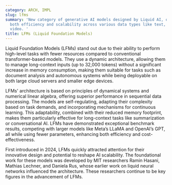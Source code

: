 ```yaml
---
category: ARCH, IMPL
slug: lfms
summary: 'New category of generative AI models designed by Liquid AI, optimized for
  both efficiency and scalability across various data types like text, audio, and
  video. '
title: LFMs (Liquid Foundation Models)
---
```


Liquid Foundation Models (LFMs) stand out due to their ability to perform high-level tasks with fewer resources compared to conventional transformer-based models. They use a dynamic architecture, allowing them to manage long-context inputs (up to 32,000 tokens) without a significant increase in memory consumption, making them suitable for tasks such as document analysis and autonomous systems while being deployable on both large cloud servers and smaller edge devices​.

LFMs' architecture is based on principles of dynamical systems and numerical linear algebra, offering superior performance in sequential data processing. The models are self-regulating, adapting their complexity based on task demands, and incorporating mechanisms for continuous learning. This adaptability, combined with their reduced memory footprint, makes them particularly effective for long-context tasks like summarization or conversational AI. LFMs have demonstrated exceptional benchmark results, competing with larger models like Meta’s LLaMA and OpenAI’s GPT, all while using fewer parameters, enhancing both efficiency and cost-effectiveness​.

First introduced in 2024, LFMs quickly attracted attention for their innovative design and potential to reshape AI scalability. The foundational work for these models was developed by MIT researchers Ramin Hasani, Mathias Lechner, and Daniela Rus, whose earlier work on liquid neural networks influenced the architecture. These researchers continue to be key figures in the advancement of LFMs​.
